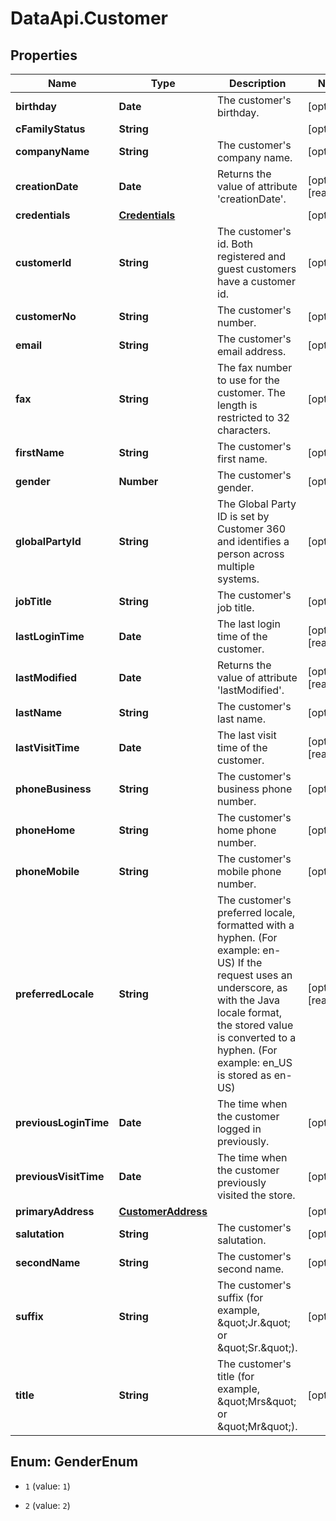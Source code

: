 # DataApi.Customer

## Properties

Name | Type | Description | Notes
------------ | ------------- | ------------- | -------------
**birthday** | **Date** | The customer&#39;s birthday. | [optional] 
**cFamilyStatus** | **String** |  | [optional] 
**companyName** | **String** | The customer&#39;s company name. | [optional] 
**creationDate** | **Date** | Returns the value of attribute &#39;creationDate&#39;. | [optional] [readonly] 
**credentials** | [**Credentials**](Credentials.md) |  | [optional] 
**customerId** | **String** | The customer&#39;s id. Both registered and guest customers have a  customer id. | [optional] 
**customerNo** | **String** | The customer&#39;s number. | [optional] 
**email** | **String** | The customer&#39;s email address. | [optional] 
**fax** | **String** | The fax number to use for the customer.  The length is restricted to 32 characters. | [optional] 
**firstName** | **String** | The customer&#39;s first name. | [optional] 
**gender** | **Number** | The customer&#39;s gender. | [optional] 
**globalPartyId** | **String** | The Global Party ID is set by Customer 360 and identifies a person across multiple systems. | [optional] 
**jobTitle** | **String** | The customer&#39;s job title. | [optional] 
**lastLoginTime** | **Date** | The last login time of the customer. | [optional] [readonly] 
**lastModified** | **Date** | Returns the value of attribute &#39;lastModified&#39;. | [optional] [readonly] 
**lastName** | **String** | The customer&#39;s last name. | [optional] 
**lastVisitTime** | **Date** | The last visit time of the customer. | [optional] [readonly] 
**phoneBusiness** | **String** | The customer&#39;s business phone number. | [optional] 
**phoneHome** | **String** | The customer&#39;s home phone number. | [optional] 
**phoneMobile** | **String** | The customer&#39;s mobile phone number. | [optional] 
**preferredLocale** | **String** | The customer&#39;s preferred locale, formatted with a hyphen. (For example: en-US)  If the request uses an underscore, as with the Java locale format, the stored value is converted to a hyphen.  (For example: en_US is stored as en-US) | [optional] [readonly] 
**previousLoginTime** | **Date** | The time when the customer logged in previously. | [optional] 
**previousVisitTime** | **Date** | The time when the customer previously visited the store. | [optional] 
**primaryAddress** | [**CustomerAddress**](CustomerAddress.md) |  | [optional] 
**salutation** | **String** | The customer&#39;s salutation. | [optional] 
**secondName** | **String** | The customer&#39;s second name. | [optional] 
**suffix** | **String** | The customer&#39;s suffix (for example, \&quot;Jr.\&quot; or \&quot;Sr.\&quot;). | [optional] 
**title** | **String** | The customer&#39;s title (for example, \&quot;Mrs\&quot; or \&quot;Mr\&quot;). | [optional] 



## Enum: GenderEnum


* `1` (value: `1`)

* `2` (value: `2`)




